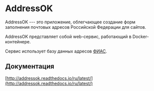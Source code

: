 # AddressOK

AddressOK --- это приложение, облегчающее создание форм заполнения почтовых
адресов Российской Федерации для сайтов.

AddressOK представляет собой web-сервис, работающий в Docker-контейнере.

Сервис использует базу данных адресов [ФИАС](http://fias.nalog.ru/ "ФИАС").

## Документация

[http://addressok.readthedocs.io/ru/latest/](http://addressok.readthedocs.io/ru/latest/)
